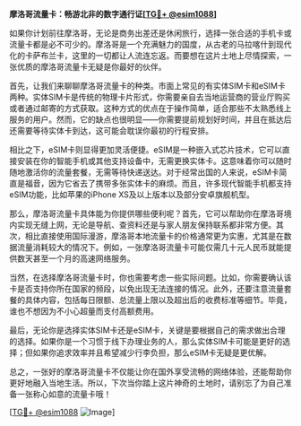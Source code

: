 **摩洛哥流量卡：畅游北非的数字通行证[[TG💪+ @esim1088](https://t.me/s/esim1088)]**

如果你计划前往摩洛哥，无论是商务出差还是休闲旅行，选择一张合适的手机卡或流量卡都是必不可少的。摩洛哥是一个充满魅力的国度，从古老的马拉喀什到现代化的卡萨布兰卡，这里的一切都让人流连忘返。而要想在这片土地上尽情探索，一张优质的摩洛哥流量卡无疑是你最好的伙伴。

首先，让我们来聊聊摩洛哥流量卡的种类。市面上常见的有实体SIM卡和eSIM卡两种。实体SIM卡是传统的物理卡片形式，你需要亲自去当地运营商的营业厅购买或者通过邮寄的方式获取。这种方式的优点在于操作简单，适合那些不太熟悉线上服务的用户。然而，它的缺点也很明显——你需要提前规划好时间，并且在抵达后还需要等待实体卡到达，这可能会耽误你最初的行程安排。

相比之下，eSIM卡则显得更加灵活便捷。eSIM是一种嵌入式芯片技术，它可以直接安装在你的智能手机或其他支持设备中，无需更换实体卡。这意味着你可以随时随地激活你的流量套餐，无需等待快递送达。对于经常出国的人来说，eSIM卡简直是福音，因为它省去了携带多张实体卡的麻烦。而且，许多现代智能手机都支持eSIM功能，比如苹果的iPhone XS及以上版本以及部分安卓旗舰机型。

那么，摩洛哥流量卡具体能为你提供哪些便利呢？首先，它可以帮助你在摩洛哥境内实现无缝上网，无论是导航、查资料还是与家人朋友保持联系都非常方便。其次，相比直接使用国际漫游，摩洛哥本地流量卡的价格通常更为实惠，尤其是在数据流量消耗较大的情况下。例如，一张摩洛哥流量卡可能仅需几十元人民币就能提供数天甚至一个月的高速网络服务。

当然，在选择摩洛哥流量卡时，你也需要考虑一些实际问题。比如，你需要确认该卡是否支持你所在国家的频段，以免出现无法连接的情况。此外，还要注意流量套餐的具体内容，包括每日限额、总流量上限以及超出后的收费标准等细节。毕竟，谁也不想因为不小心超量而支付高额费用。

最后，无论你是选择实体SIM卡还是eSIM卡，关键是要根据自己的需求做出合理的选择。如果你是一个习惯于线下办理业务的人，那么实体SIM卡可能是更好的选择；但如果你追求效率并且希望减少行李负担，那么eSIM卡无疑是更优解。

总之，一张好的摩洛哥流量卡不仅能让你在国外享受流畅的网络体验，还能帮助你更好地融入当地生活。所以，下次当你踏上这片神奇的土地时，请别忘了为自己准备一张称心如意的流量卡哦！

[[TG💪+ @esim1088](https://t.me/s/esim1088) ![Image](https://i.postimg.cc/4NQfJmqS/Snipaste-2025-05-13-00-14-12.png)]